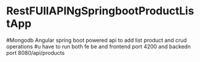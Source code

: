 # RestFUllAPINgSpringbootProductListApp
#Mongodb Angular spring boot powered api to add list product and crud operations
#u have to run both fe be and frontend port 4200 and backedn port 8080/api/products

